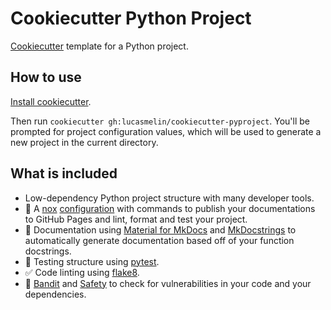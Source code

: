 # Cookiecutter Python Project

[Cookiecutter](https://github.com/cookiecutter/cookiecutter) template for a Python project.

## How to use

[Install cookiecutter](https://cookiecutter.readthedocs.io/en/latest/installation.html).

Then run `cookiecutter gh:lucasmelin/cookiecutter-pyproject`. You'll be prompted for project configuration values, which will be used to generate a new project in the current directory.

## What is included

- Low-dependency Python project structure with many developer tools.
- 🤖 A [nox](https://nox.thea.codes/) [configuration]({{cookiecutter.project_slug}}/noxfile.py) with commands to publish your documentations to GitHub Pages and lint, format and test your project.
- 📃 Documentation using [Material for MkDocs](https://squidfunk.github.io/mkdocs-material/) and [MkDocstrings](https://github.com/mkdocstrings/mkdocstrings) to automatically generate documentation based off of your function docstrings.
- 🧪 Testing structure using [pytest](https://docs.pytest.org/en/latest/).
- ✅ Code linting using [flake8](https://flake8.pycqa.org/en/latest/).
- 👮 [Bandit](https://github.com/PyCQA/bandit) and [Safety](https://pyup.io/safety/) to check for vulnerabilities in your code and your dependencies.